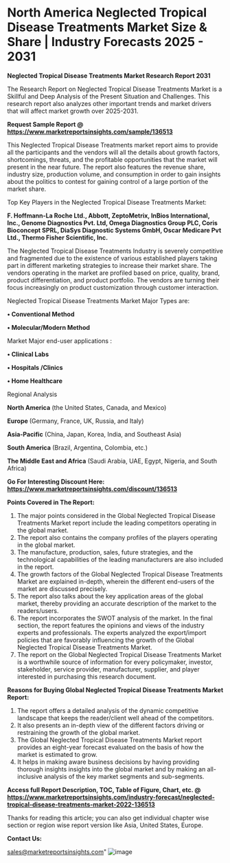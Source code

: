 # North America Neglected Tropical Disease Treatments Market Size & Share | Industry Forecasts 2025 - 2031

<strong>Neglected Tropical Disease Treatments Market Research Report 2031</strong>

The Research Report on Neglected Tropical Disease Treatments Market is a Skillful and Deep Analysis of the Present Situation and Challenges. This research report also analyzes other important trends and market drivers that will affect market growth over 2025-2031.

<strong>Request Sample Report @ <a href=https://www.marketreportsinsights.com/sample/136513>https://www.marketreportsinsights.com/sample/136513</a></strong>

This Neglected Tropical Disease Treatments market report aims to provide all the participants and the vendors will all the details about growth factors, shortcomings, threats, and the profitable opportunities that the market will present in the near future. The report also features the revenue share, industry size, production volume, and consumption in order to gain insights about the politics to contest for gaining control of a large portion of the market share.

Top Key Players in the Neglected Tropical Disease Treatments Market:

<strong>F. Hoffmann-La Roche Ltd., Abbott, ZeptoMetrix, InBios International, Inc., Genome Diagnostics Pvt. Ltd, Omega Diagnostics Group PLC, Coris Bioconcept SPRL, DiaSys Diagnostic Systems GmbH, Oscar Medicare Pvt Ltd., Thermo Fisher Scientific, Inc.</strong>

The Neglected Tropical Disease Treatments Industry is severely competitive and fragmented due to the existence of various established players taking part in different marketing strategies to increase their market share. The vendors operating in the market are profiled based on price, quality, brand, product differentiation, and product portfolio. The vendors are turning their focus increasingly on product customization through customer interaction.

Neglected Tropical Disease Treatments Market Major Types are:

<strong>• Conventional Method

• Molecular/Modern Method</strong>

Market Major end-user applications :

<strong>• Clinical Labs

• Hospitals /Clinics

• Home Healthcare</strong>

Regional Analysis

</u><strong><b>North America</b></strong> (the United States, Canada, and Mexico)

<strong><b>Europe </b></strong>(Germany, France, UK, Russia, and Italy)

<strong><b>Asia-Pacific</b></strong> (China, Japan, Korea, India, and Southeast Asia)

<strong><b>South America</b></strong> (Brazil, Argentina, Colombia, etc.)

<strong><b>The Middle East and Africa</b></strong> (Saudi Arabia, UAE, Egypt, Nigeria, and South Africa)

<strong>Go For Interesting Discount Here: <a href=https://www.marketreportsinsights.com/discount/136513>https://www.marketreportsinsights.com/discount/136513</a></strong>

<strong>Points Covered in The Report:</strong>
<ol>
  <li>The major points considered in the Global Neglected Tropical Disease Treatments Market report include the leading competitors operating in the global market.</li>
  <li>The report also contains the company profiles of the players operating in the global market.</li>
  <li>The manufacture, production, sales, future strategies, and the technological capabilities of the leading manufacturers are also included in the report.</li>
  <li>The growth factors of the Global Neglected Tropical Disease Treatments Market are explained in-depth, wherein the different end-users of the market are discussed precisely.</li>
  <li>The report also talks about the key application areas of the global market, thereby providing an accurate description of the market to the readers/users.</li>
  <li>The report incorporates the SWOT analysis of the market. In the final section, the report features the opinions and views of the industry experts and professionals. The experts analyzed the export/import policies that are favorably influencing the growth of the Global Neglected Tropical Disease Treatments Market.</li>
  <li>The report on the Global Neglected Tropical Disease Treatments Market is a worthwhile source of information for every policymaker, investor, stakeholder, service provider, manufacturer, supplier, and player interested in purchasing this research document.</li>
</ol>
<strong>Reasons for Buying Global Neglected Tropical Disease Treatments Market Report:</strong>

<ol>
  <li>The report offers a detailed analysis of the dynamic competitive landscape that keeps the reader/client well ahead of the competitors.</li>
  <li>It also presents an in-depth view of the different factors driving or restraining the growth of the global market.</li>
  <li>The Global Neglected Tropical Disease Treatments Market report provides an eight-year forecast evaluated on the basis of how the market is estimated to grow.</li>
  <li>It helps in making aware business decisions by having providing thorough insights insights into the global market and by making an all-inclusive analysis of the key market segments and sub-segments.</li>
</ol>
<strong>Access full Report Description, TOC, Table of Figure, Chart, etc. @ <a href=https://www.marketreportsinsights.com/industry-forecast/neglected-tropical-disease-treatments-market-2022-136513>https://www.marketreportsinsights.com/industry-forecast/neglected-tropical-disease-treatments-market-2022-136513</a></strong>


Thanks for reading this article; you can also get individual chapter wise section or region wise report version like Asia, United States, Europe.

<strong>Contact Us:</strong>

sales@marketreportsinsights.com"
![image](https://github.com/user-attachments/assets/3211dd06-fadc-49a8-a7f1-bea96b5f98db)
